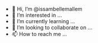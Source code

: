 - 👋 Hi, I’m @issambellemallem
- 👀 I’m interested in ...
- 🌱 I’m currently learning ...
- 💞️ I’m looking to collaborate on ...
- 📫 How to reach me ...

<!---
issambellemallem/issambellemallem is a ✨ special ✨ repository because its `README.md` (this file) appears on your GitHub profile.
You can click the Preview link to take a look at your changes.
--->
